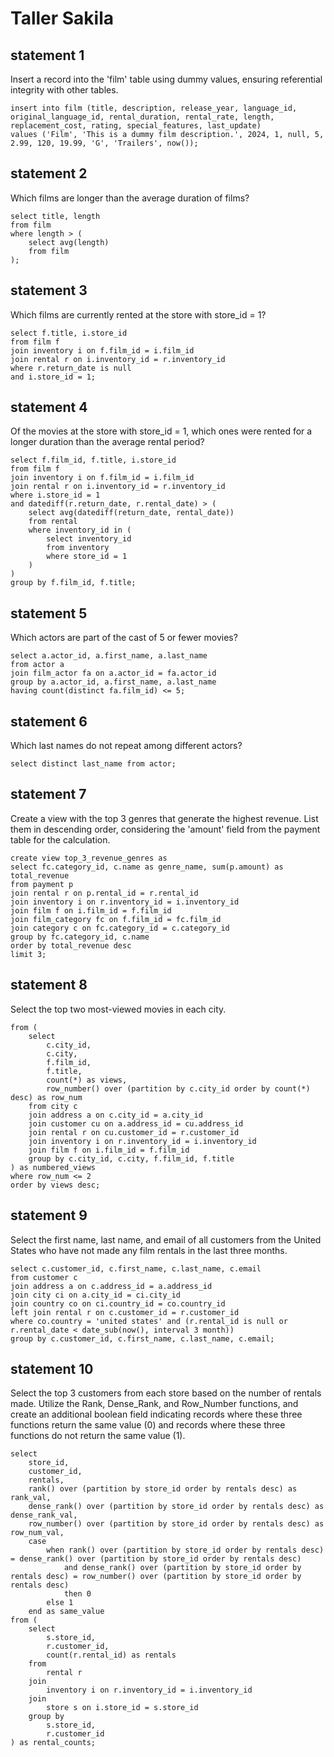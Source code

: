 # Taller Sakila

## statement 1

Insert a record into the 'film' table using dummy values, ensuring referential integrity with other tables.

```
insert into film (title, description, release_year, language_id, original_language_id, rental_duration, rental_rate, length, replacement_cost, rating, special_features, last_update)
values ('Film', 'This is a dummy film description.', 2024, 1, null, 5, 2.99, 120, 19.99, 'G', 'Trailers', now());
```

## statement 2

Which films are longer than the average duration of films?

```
select title, length
from film
where length > (
    select avg(length)
    from film
);
```

## statement 3

Which films are currently rented at the store with store_id = 1?

```
select f.title, i.store_id
from film f
join inventory i on f.film_id = i.film_id
join rental r on i.inventory_id = r.inventory_id
where r.return_date is null
and i.store_id = 1;
```

## statement 4

Of the movies at the store with store_id = 1, which ones were rented for a longer duration than the average rental period?

```
select f.film_id, f.title, i.store_id
from film f
join inventory i on f.film_id = i.film_id
join rental r on i.inventory_id = r.inventory_id
where i.store_id = 1
and datediff(r.return_date, r.rental_date) > (
    select avg(datediff(return_date, rental_date))
    from rental
    where inventory_id in (
        select inventory_id
        from inventory
        where store_id = 1
    )
)
group by f.film_id, f.title;
```

## statement 5

Which actors are part of the cast of 5 or fewer movies?

```
select a.actor_id, a.first_name, a.last_name
from actor a
join film_actor fa on a.actor_id = fa.actor_id
group by a.actor_id, a.first_name, a.last_name
having count(distinct fa.film_id) <= 5;
```

## statement 6

Which last names do not repeat among different actors?

```
select distinct last_name from actor;
```

## statement 7

Create a view with the top 3 genres that generate the highest revenue. List them in descending order, considering the 'amount' field from the payment table for the calculation.

```
create view top_3_revenue_genres as
select fc.category_id, c.name as genre_name, sum(p.amount) as total_revenue
from payment p
join rental r on p.rental_id = r.rental_id
join inventory i on r.inventory_id = i.inventory_id
join film f on i.film_id = f.film_id
join film_category fc on f.film_id = fc.film_id
join category c on fc.category_id = c.category_id
group by fc.category_id, c.name
order by total_revenue desc
limit 3;
```

## statement 8

Select the top two most-viewed movies in each city.

```
from (
    select 
        c.city_id,
        c.city,
        f.film_id,
        f.title,
        count(*) as views,
        row_number() over (partition by c.city_id order by count(*) desc) as row_num
    from city c
    join address a on c.city_id = a.city_id
    join customer cu on a.address_id = cu.address_id
    join rental r on cu.customer_id = r.customer_id
    join inventory i on r.inventory_id = i.inventory_id
    join film f on i.film_id = f.film_id
    group by c.city_id, c.city, f.film_id, f.title
) as numbered_views
where row_num <= 2
order by views desc;
```

## statement 9

Select the first name, last name, and email of all customers from the United States who have not made any film rentals in the last three months.

```
select c.customer_id, c.first_name, c.last_name, c.email
from customer c
join address a on c.address_id = a.address_id
join city ci on a.city_id = ci.city_id
join country co on ci.country_id = co.country_id
left join rental r on c.customer_id = r.customer_id
where co.country = 'united states' and (r.rental_id is null or r.rental_date < date_sub(now(), interval 3 month))
group by c.customer_id, c.first_name, c.last_name, c.email;
```

## statement 10

Select the top 3 customers from each store based on the number of rentals made. Utilize the Rank, Dense_Rank, and Row_Number functions, and create an additional boolean field indicating records where these three functions return the same value (0) and records where these three functions do not return the same value (1).

```
select
    store_id,
    customer_id,
    rentals,
    rank() over (partition by store_id order by rentals desc) as rank_val,
    dense_rank() over (partition by store_id order by rentals desc) as dense_rank_val,
    row_number() over (partition by store_id order by rentals desc) as row_num_val,
    case
        when rank() over (partition by store_id order by rentals desc) = dense_rank() over (partition by store_id order by rentals desc)
            and dense_rank() over (partition by store_id order by rentals desc) = row_number() over (partition by store_id order by rentals desc)
            then 0
        else 1
    end as same_value
from (
    select
        s.store_id,
        r.customer_id,
        count(r.rental_id) as rentals
    from
        rental r
    join
        inventory i on r.inventory_id = i.inventory_id
    join
        store s on i.store_id = s.store_id
    group by
        s.store_id,
        r.customer_id
) as rental_counts;
```